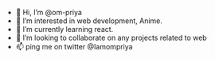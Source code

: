 - 👋 Hi, I’m @om-priya
- 👀 I’m interested in web development, Anime.
- 🌱 I’m currently learning react.
- 💞️ I’m looking to collaborate on any projects related to web
- 📫 ping me on twitter @Iamompriya

<!---
om-priya/om-priya is a ✨ special ✨ repository because its `README.md` (this file) appears on your GitHub profile.
You can click the Preview link to take a look at your changes.
--->
